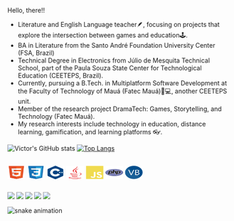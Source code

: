 Hello, there!!

* Literature and English Language teacher🪶, focusing on projects that explore the intersection between games and education🕹️.
* BA in Literature from the Santo André Foundation University Center (FSA, Brazil)
* Technical Degree in Electronics from Júlio de Mesquita Technical School, part of the Paula Souza State Center for Technological Education (CEETEPS, Brazil).
* Currently, pursuing a B.Tech. in Multiplatform Software Development at the Faculty of Technology of Mauá (Fatec Mauá)📱💻, another CEETEPS unit.
* Member of the research project DramaTech: Games, Storytelling, and Technology (Fatec Mauá).
* My research interests include technology in education, distance learning, gamification, and learning platforms 👓.


![Victor's GitHub stats](https://github-readme-stats.vercel.app/api?username=VictorRojasHub&show_icons=true&theme=dracula)
[![Top Langs](https://github-readme-stats.vercel.app/api/top-langs/?username=VictorRojasHub&layout=donut&theme=dracula)](https://github.com/VictorRojasHub/github-readme-stats)
<div style="display: inline_block"><br>
  <img align="center" alt="HTML5" height="30" width="40" src="https://raw.githubusercontent.com/devicons/devicon/master/icons/html5/html5-original.svg">
  <img align="center" alt="CSS" height="30" width="40" src="https://raw.githubusercontent.com/devicons/devicon/master/icons/css3/css3-original.svg">
  <img align="center" alt="JS" height="30" width="40" src="https://raw.githubusercontent.com/devicons/devicon/master/icons/cplusplus/cplusplus-plain.svg">
  <img align="center" alt="JS" height="30" width="40" src="https://raw.githubusercontent.com/devicons/devicon/master/icons/java/java-plain.svg">
  <img align="center" alt="JS" height="30" width="40" src="https://raw.githubusercontent.com/devicons/devicon/master/icons/javascript/javascript-plain.svg">
  <img align="center" alt="JS" height="30" width="40" src="https://raw.githubusercontent.com/devicons/devicon/master/icons/php/php-original.svg">
  <img align="center" alt="Csharp" height="30" width="40" src="https://raw.githubusercontent.com/devicons/devicon/master/icons/visualbasic/visualbasic-original.svg">
</div>
  
  ##
 
<div> 
  <a href="https://www.youtube.com/@Literato_Games" target="_blank"><img src="https://img.shields.io/badge/YouTube-FF0000?style=for-the-badge&logo=youtube&logoColor=white" target="_blank"></a>
  <a href="https://www.instagram.com/vic7or77" target="_blank"><img src="https://img.shields.io/badge/-Instagram-%23E4405F?style=for-the-badge&logo=instagram&logoColor=white" target="_blank"></a>
 <a href="" target="_blank"><img src="https://img.shields.io/badge/Discord-7289DA?style=for-the-badge&logo=discord&logoColor=white" target="_blank"></a> 
  <a href = ""><img src="https://img.shields.io/badge/-Gmail-%23333?style=for-the-badge&logo=gmail&logoColor=white" target="_blank"></a>
  <a href="https://www.linkedin.com/in/victor-rojas-517666293/" target="_blank"><img src="https://img.shields.io/badge/-LinkedIn-%230077B5?style=for-the-badge&logo=linkedin&logoColor=white" target="_blank"></a> 


 
</div>

![snake animation](https://github.com/VictorRojasHub/VictorRojasHub/blob/output/github-contribution-grid-snake2.svg)
